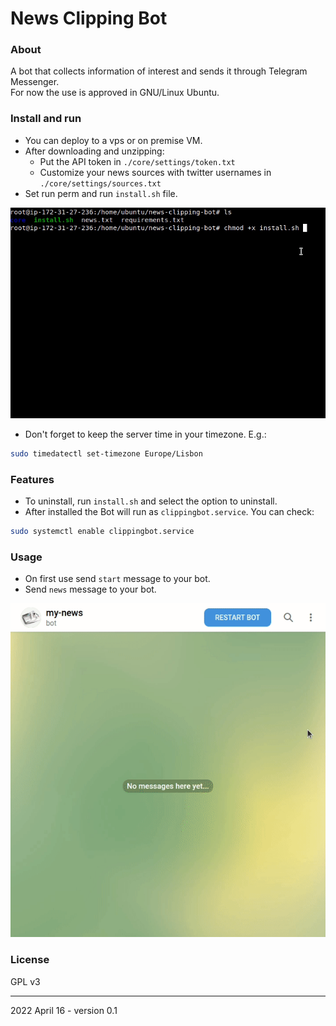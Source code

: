 # News Clipping Bot

### About
A bot that collects information of interest and sends it through Telegram Messenger.  
For now the use is approved in GNU/Linux Ubuntu.  

### Install and run
- You can deploy to a vps or on premise VM.
- After downloading and unzipping:   
    - Put the API token in `./core/settings/token.txt`  
    - Customize your news sources with twitter usernames in `./core/settings/sources.txt`  
- Set run perm and run `install.sh` file.

![Demonstration](./pics/news-clipping-bot-pic1.gif)  

- Don't forget to keep the server time in your timezone. E.g.:  
```bash
sudo timedatectl set-timezone Europe/Lisbon
```

### Features
- To uninstall, run `install.sh`  and select the option to uninstall.  
- After installed the Bot will run as `clippingbot.service`. You can check:
```bash
sudo systemctl enable clippingbot.service
```

### Usage
- On first use send `start` message to your bot.  
- Send `news` message to your bot.  

![Demonstration](./pics/news-clipping-bot-pic2.gif) 

### License
GPL v3 

---

2022 April 16 - version 0.1


